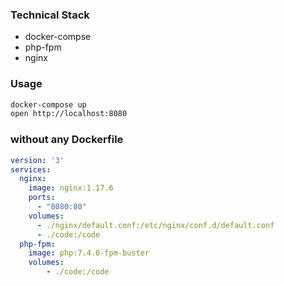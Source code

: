 ### Technical Stack
- docker-compse
- php-fpm
- nginx

### Usage
```sh
docker-compose up
open http://localhost:8080
```


### without any Dockerfile
```docker-compose.yaml
version: '3'
services:
  nginx:
    image: nginx:1.17.6
    ports:
      - "8080:80"
    volumes:
      - ./nginx/default.conf:/etc/nginx/conf.d/default.conf
      - ./code:/code
  php-fpm:
    image: php:7.4.0-fpm-buster
    volumes:
        - ./code:/code
```